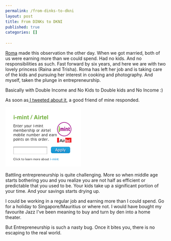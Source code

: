 ```yaml
--- 
permalink: /from-dinks-to-dkni
layout: post
title: From DINKs to DKNI
published: true
categories: []

---
```

<a href="http://romasharma.com">Roma</a> made this observation the other day. When we got married, both of us  were earning more than we could spend. Had no kids. And no  responsibilities as such. Fast forward by six years, and here we are  with two lovely princess (Raina and Trisha). Roma has left her job and  is taking care of the kids and pursuing her interest in cooking and  photography. And myself, taken the plunge in entrepreneurship. 

Basically with Double Income and No Kids to Double kids and No Income :)

As soon as<a href="http://twitter.com/#%21/mayanks/status/82094463584960512"> I tweeted about it</a>, a good friend of mine responded.

<img src="/images/screenshot.png" alt="From DINKs to DKNI" />

Battling entrepreneurship is quite challenging. More so when middle age starts bothering you and you realize you are not half as efficient or predictable that you used to be. Your kids take up a significant portion of your time. And your savings starts drying up. 

I could be working in a regular job and earning more than I could spend. Go for a holiday to Singapore/Mauritius or where not. I would have bought my favourite Jazz I've been meaning to buy and turn by den into a home theater. 

But Entrepreneurship is such a nasty bug. Once it bites you, there is no escaping to the real world.

